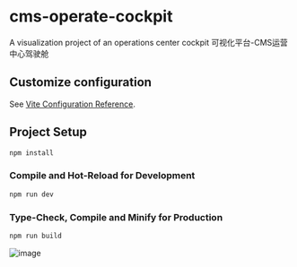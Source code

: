 # cms-operate-cockpit
A visualization project of an operations center cockpit
可视化平台-CMS运营中心驾驶舱
## Customize configuration

See [Vite Configuration Reference](https://vitejs.dev/config/).

## Project Setup

```sh
npm install
```

### Compile and Hot-Reload for Development

```sh
npm run dev
```

### Type-Check, Compile and Minify for Production

```sh
npm run build
```


![image](http://a1.qpic.cn/psc?/V50PZ3643TGkkx4ZKRII3Ypiu626HFnd/ruAMsa53pVQWN7FLK88i5oHDIR3Z0ov8HB.5FnXyS5ma92NRWVi4BMLfcy9*bgh1b6Tqo6xXO.lCFQ.wBKUI3RA4zm4bRitg2XM7iDqVY6g!/c&ek=1&kp=1&pt=0&bo=UAe.A1AHvgMDV3I!&tl=1&vuin=2962896074&tm=1719824400&dis_t=1719827247&dis_k=70060a78e219d1c18262252d4ec1d16a&sce=60-2-2&rf=0-0)
